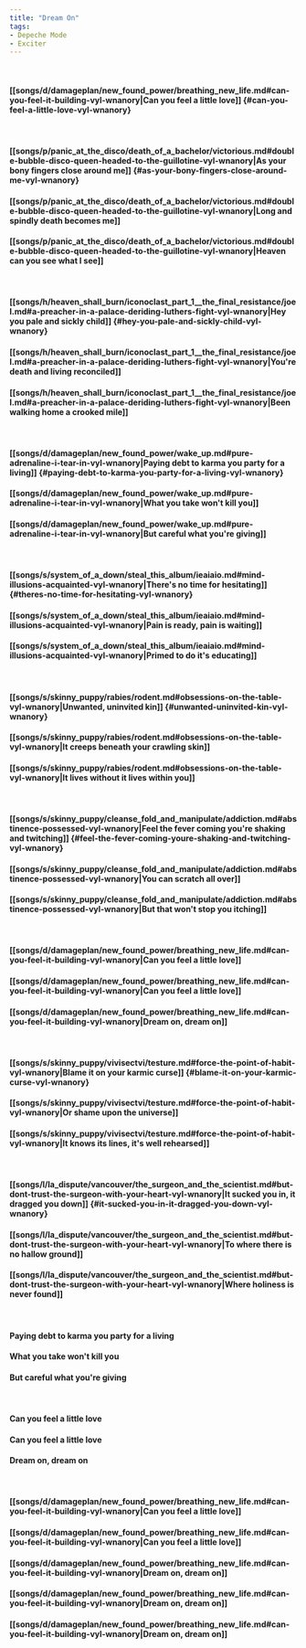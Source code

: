 ```yaml
---
title: "Dream On"
tags:
- Depeche Mode
- Exciter
---
```

&nbsp;
#### [[songs/d/damageplan/new_found_power/breathing_new_life.md#can-you-feel-it-building-vyl-wnanory|Can you feel a little love]] {#can-you-feel-a-little-love-vyl-wnanory}
&nbsp;
#### [[songs/p/panic_at_the_disco/death_of_a_bachelor/victorious.md#double-bubble-disco-queen-headed-to-the-guillotine-vyl-wnanory|As your bony fingers close around me]] {#as-your-bony-fingers-close-around-me-vyl-wnanory}
#### [[songs/p/panic_at_the_disco/death_of_a_bachelor/victorious.md#double-bubble-disco-queen-headed-to-the-guillotine-vyl-wnanory|Long and spindly death becomes me]]
#### [[songs/p/panic_at_the_disco/death_of_a_bachelor/victorious.md#double-bubble-disco-queen-headed-to-the-guillotine-vyl-wnanory|Heaven can you see what I see]]
&nbsp;
#### [[songs/h/heaven_shall_burn/iconoclast_part_1__the_final_resistance/joel.md#a-preacher-in-a-palace-deriding-luthers-fight-vyl-wnanory|Hey you pale and sickly child]] {#hey-you-pale-and-sickly-child-vyl-wnanory}
#### [[songs/h/heaven_shall_burn/iconoclast_part_1__the_final_resistance/joel.md#a-preacher-in-a-palace-deriding-luthers-fight-vyl-wnanory|You're death and living reconciled]]
#### [[songs/h/heaven_shall_burn/iconoclast_part_1__the_final_resistance/joel.md#a-preacher-in-a-palace-deriding-luthers-fight-vyl-wnanory|Been walking home a crooked mile]]
&nbsp;
#### [[songs/d/damageplan/new_found_power/wake_up.md#pure-adrenaline-i-tear-in-vyl-wnanory|Paying debt to karma you party for a living]] {#paying-debt-to-karma-you-party-for-a-living-vyl-wnanory}
#### [[songs/d/damageplan/new_found_power/wake_up.md#pure-adrenaline-i-tear-in-vyl-wnanory|What you take won't kill you]]
#### [[songs/d/damageplan/new_found_power/wake_up.md#pure-adrenaline-i-tear-in-vyl-wnanory|But careful what you're giving]]
&nbsp;
#### [[songs/s/system_of_a_down/steal_this_album/ieaiaio.md#mind-illusions-acquainted-vyl-wnanory|There's no time for hesitating]] {#theres-no-time-for-hesitating-vyl-wnanory}
#### [[songs/s/system_of_a_down/steal_this_album/ieaiaio.md#mind-illusions-acquainted-vyl-wnanory|Pain is ready, pain is waiting]]
#### [[songs/s/system_of_a_down/steal_this_album/ieaiaio.md#mind-illusions-acquainted-vyl-wnanory|Primed to do it's educating]]
&nbsp;
#### [[songs/s/skinny_puppy/rabies/rodent.md#obsessions-on-the-table-vyl-wnanory|Unwanted, uninvited kin]] {#unwanted-uninvited-kin-vyl-wnanory}
#### [[songs/s/skinny_puppy/rabies/rodent.md#obsessions-on-the-table-vyl-wnanory|It creeps beneath your crawling skin]]
#### [[songs/s/skinny_puppy/rabies/rodent.md#obsessions-on-the-table-vyl-wnanory|It lives without it lives within you]]
&nbsp;
#### [[songs/s/skinny_puppy/cleanse_fold_and_manipulate/addiction.md#abstinence-possessed-vyl-wnanory|Feel the fever coming you're shaking and twitching]] {#feel-the-fever-coming-youre-shaking-and-twitching-vyl-wnanory}
#### [[songs/s/skinny_puppy/cleanse_fold_and_manipulate/addiction.md#abstinence-possessed-vyl-wnanory|You can scratch all over]]
#### [[songs/s/skinny_puppy/cleanse_fold_and_manipulate/addiction.md#abstinence-possessed-vyl-wnanory|But that won't stop you itching]]
&nbsp;
#### [[songs/d/damageplan/new_found_power/breathing_new_life.md#can-you-feel-it-building-vyl-wnanory|Can you feel a little love]]
#### [[songs/d/damageplan/new_found_power/breathing_new_life.md#can-you-feel-it-building-vyl-wnanory|Can you feel a little love]]
#### [[songs/d/damageplan/new_found_power/breathing_new_life.md#can-you-feel-it-building-vyl-wnanory|Dream on, dream on]]
&nbsp;
#### [[songs/s/skinny_puppy/vivisectvi/testure.md#force-the-point-of-habit-vyl-wnanory|Blame it on your karmic curse]] {#blame-it-on-your-karmic-curse-vyl-wnanory}
#### [[songs/s/skinny_puppy/vivisectvi/testure.md#force-the-point-of-habit-vyl-wnanory|Or shame upon the universe]]
#### [[songs/s/skinny_puppy/vivisectvi/testure.md#force-the-point-of-habit-vyl-wnanory|It knows its lines, it's well rehearsed]]
&nbsp;
#### [[songs/l/la_dispute/vancouver/the_surgeon_and_the_scientist.md#but-dont-trust-the-surgeon-with-your-heart-vyl-wnanory|It sucked you in, it dragged you down]] {#it-sucked-you-in-it-dragged-you-down-vyl-wnanory}
#### [[songs/l/la_dispute/vancouver/the_surgeon_and_the_scientist.md#but-dont-trust-the-surgeon-with-your-heart-vyl-wnanory|To where there is no hallow ground]]
#### [[songs/l/la_dispute/vancouver/the_surgeon_and_the_scientist.md#but-dont-trust-the-surgeon-with-your-heart-vyl-wnanory|Where holiness is never found]]
&nbsp;
#### Paying debt to karma you party for a living
#### What you take won't kill you
#### But careful what you're giving
&nbsp;
#### Can you feel a little love
#### Can you feel a little love
#### Dream on, dream on
&nbsp;
#### [[songs/d/damageplan/new_found_power/breathing_new_life.md#can-you-feel-it-building-vyl-wnanory|Can you feel a little love]]
#### [[songs/d/damageplan/new_found_power/breathing_new_life.md#can-you-feel-it-building-vyl-wnanory|Can you feel a little love]]
#### [[songs/d/damageplan/new_found_power/breathing_new_life.md#can-you-feel-it-building-vyl-wnanory|Dream on, dream on]]
#### [[songs/d/damageplan/new_found_power/breathing_new_life.md#can-you-feel-it-building-vyl-wnanory|Dream on, dream on]]
#### [[songs/d/damageplan/new_found_power/breathing_new_life.md#can-you-feel-it-building-vyl-wnanory|Dream on, dream on]]
